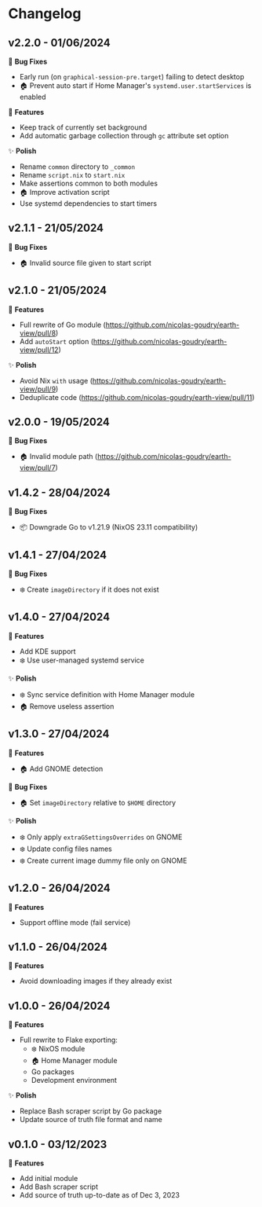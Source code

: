 # Changelog

## v2.2.0 - 01/06/2024

🐞 **Bug Fixes**

- Early run (on `graphical-session-pre.target`) failing to detect desktop
- 🏠 Prevent auto start if Home Manager's `systemd.user.startServices` is enabled

🚀 **Features**

- Keep track of currently set background
- Add automatic garbage collection through `gc` attribute set option

✨ **Polish**

- Rename `common` directory to `_common`
- Rename `script.nix` to `start.nix`
- Make assertions common to both modules
- 🏠 Improve activation script
- Use systemd dependencies to start timers

## v2.1.1 - 21/05/2024

🐞 **Bug Fixes**

- 🏠 Invalid source file given to start script

## v2.1.0 - 21/05/2024

🚀 **Features**

- Full rewrite of Go module (https://github.com/nicolas-goudry/earth-view/pull/8)
- Add `autoStart` option (https://github.com/nicolas-goudry/earth-view/pull/12)

✨ **Polish**

- Avoid Nix `with` usage (https://github.com/nicolas-goudry/earth-view/pull/9)
- Deduplicate code (https://github.com/nicolas-goudry/earth-view/pull/11)

## v2.0.0 - 19/05/2024

🐞 **Bug Fixes**

- 🏠 Invalid module path (https://github.com/nicolas-goudry/earth-view/pull/7)

## v1.4.2 - 28/04/2024

🐞 **Bug Fixes**

- 📦 Downgrade Go to v1.21.9 (NixOS 23.11 compatibility)

## v1.4.1 - 27/04/2024

🐞 **Bug Fixes**

- ❄️ Create `imageDirectory` if it does not exist

## v1.4.0 - 27/04/2024

🚀 **Features**

- Add KDE support
- ❄️ Use user-managed systemd service

✨ **Polish**

- ❄️ Sync service definition with Home Manager module
- 🏠 Remove useless assertion

## v1.3.0 - 27/04/2024

🚀 **Features**

- 🏠 Add GNOME detection

🐞 **Bug Fixes**

- 🏠 Set `imageDirectory` relative to `$HOME` directory

✨ **Polish**

- ❄️ Only apply `extraGSettingsOverrides` on GNOME
- ❄️ Update config files names
- ❄️ Create current image dummy file only on GNOME

## v1.2.0 - 26/04/2024

🚀 **Features**

- Support offline mode (fail service)

## v1.1.0 - 26/04/2024

🚀 **Features**

- Avoid downloading images if they already exist

## v1.0.0 - 26/04/2024

🚀 **Features**

- Full rewrite to Flake exporting:
  - ❄️ NixOS module
  - 🏠 Home Manager module
  - Go packages
  - Development environment

✨ **Polish**

- Replace Bash scraper script by Go package
- Update source of truth file format and name

## v0.1.0 - 03/12/2023

🚀 **Features**

- Add initial module
- Add Bash scraper script
- Add source of truth up-to-date as of Dec 3, 2023
